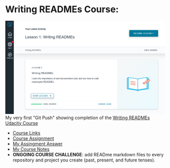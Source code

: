 # Writing READMEs Course:
![Course Completion](https://github.com/EO4wellness/leary-leerie/blob/master/images/Writing-READMEs.png)
My very first "Git Push"  showing completion of the [Writing READMEs Udacity Course](https://classroom.udacity.com/courses/ud777)

* [Course Links](https://github.com/EO4wellness/leary-leerie/blob/master/course-links.md)
* [Course Assignment](https://github.com/EO4wellness/leary-leerie/blob/master/lesson-exercise-original.html) 
* [My Assingment Answer](https://github.com/EO4wellness/leary-leerie/blob/master/lesson-exercise-my-md-file.md) 
* [My Course Notes](https://github.com/EO4wellness/leary-leerie/blob/master/READme-course-notes.md)
* **ONGOING COURSE CHALLENGE**: add READme markdown files to every repository and project you create (past, present, and future tenses).
